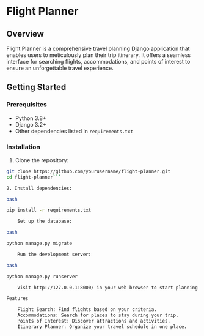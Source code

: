 # Flight Planner

## Overview

Flight Planner is a comprehensive travel planning Django application that enables users to meticulously plan their trip itinerary. It offers a seamless interface for searching flights, accommodations, and points of interest to ensure an unforgettable travel experience.

## Getting Started

### Prerequisites

- Python 3.8+
- Django 3.2+
- Other dependencies listed in `requirements.txt`

### Installation

1. Clone the repository:

```bash
git clone https://github.com/yourusername/flight-planner.git
cd flight-planner```

2. Install dependencies:

bash

pip install -r requirements.txt

    Set up the database:

bash

python manage.py migrate

    Run the development server:

bash

python manage.py runserver

    Visit http://127.0.0.1:8000/ in your web browser to start planning your trip.

Features

    Flight Search: Find flights based on your criteria.
    Accommodations: Search for places to stay during your trip.
    Points of Interest: Discover attractions and activities.
    Itinerary Planner: Organize your travel schedule in one place.
